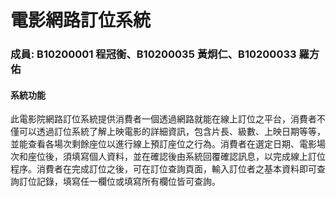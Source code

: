 電影網路訂位系統
===============

### 成員: B10200001 程冠衡、B10200035 黃炯仁、B10200033 羅方佑

#### 系統功能

此電影院網路訂位系統提供消費者一個透過網路就能在線上訂位之平台，消費者不僅可以透過訂位系統了解上映電影的詳細資訊，包含片長、級數、上映日期等等，並能查看各場次剩餘座位以進行線上預訂座位之行為。消費者在選定日期、電影場次和座位後，須填寫個人資料，並在確認後由系統回覆確認訊息，以完成線上訂位程序。消費者在完成訂位之後，可在訂位查詢頁面，輸入訂位者之基本資料即可查詢訂位記錄，填寫任一欄位或填寫所有欄位皆可查詢。
